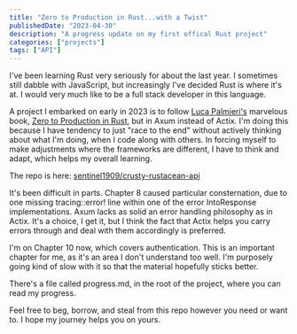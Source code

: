```yaml
---
title: "Zero to Production in Rust...with a Twist"
publishedDate: "2023-04-30"
description: "A progress update on my first offical Rust project"
categories: ["projects"]
tags: ["API"]
---
```


I've been learning Rust very seriously for about the last year. I sometimes still dabble with JavaScript, but increasingly I've decided Rust is where it's at. I would very much like to be a full stack developer in this language.

A project I embarked on early in 2023 is to follow [Luca Palmieri's](https://www.lpalmieri.com/) marvelous book, [Zero to Production in Rust](https://www.zero2prod.com/), but in Axum instead of Actix. I'm doing this because I have tendency to just "race to the end" without actively thinking about what I'm doing, when I code along with others. In forcing myself to make adjustments where the frameworks are different, I have to think and adapt, which helps my overall learning.

The repo is here: [sentinel1909/crusty-rustacean-api](https://github.com/sentinel1909/crusty-rustacean-api)

It's been difficult in parts. Chapter 8 caused particular consternation, due to one missing tracing::error! line within one of the error IntoResponse implementations. Axum lacks as solid an error handling philosophy as in Actix. It's a choice, I get it, but I think the fact that Actix helps you carry errors through and deal with them accordingly is preferred.

I'm on Chapter 10 now, which covers authentication. This is an important chapter for me, as it's an area I don't understand too well. I'm purposely going kind of slow with it so that the material hopefully sticks better.

There's a file called progress.md, in the root of the project, where you can read my progress.

Feel free to beg, borrow, and steal from this repo however you need or want to. I hope my journey helps you on yours.
